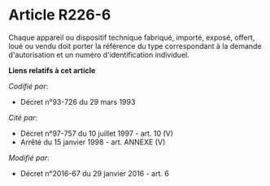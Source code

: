 # Article R226-6

Chaque appareil ou dispositif technique fabriqué, importé, exposé, offert, loué ou vendu doit porter la référence du type
correspondant à la demande d'autorisation et un numéro d'identification individuel.

**Liens relatifs à cet article**

_Codifié par_:

  - Décret n°93-726 du 29 mars 1993

_Cité par_:

  - Décret n°97-757 du 10 juillet 1997 - art. 10 (V)
  - Arrêté du 15 janvier 1998 - art. ANNEXE (V)

_Modifié par_:

  - Décret n°2016-67 du 29 janvier 2016 - art. 6
